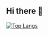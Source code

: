 ## Hi there 👋

[![Top Langs](https://github-readme-stats.vercel.app/api/top-langs/?username=kylelee95)](https://github.com/kylelee95/github-readme-stats)

<!--
**KyleLee95/KyleLee95** is a ✨ _special_ ✨ repository because its `README.md` (this file) appears on your GitHub profile.

Here are some ideas to get you started:

- 🔭 I’m currently working on ...
- 🌱 I’m currently learning ...
- 👯 I’m looking to collaborate on ...
- 🤔 I’m looking for help with ...
- 💬 Ask me about ...
- 📫 How to reach me: ...
- 😄 Pronouns: ...
- ⚡ Fun fact: ...
-->
